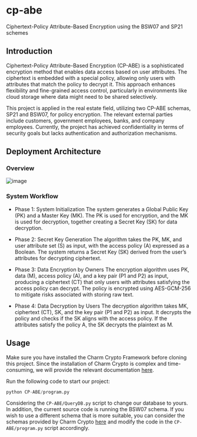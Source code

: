# cp-abe
Ciphertext-Policy Attribute-Based Encryption using the BSW07 and SP21 schemes

## Introduction
Ciphertext-Policy Attribute-Based Encryption (CP-ABE) is a sophisticated encryption method that enables data access based on user attributes. The ciphertext is embedded with a special policy, allowing only users with attributes that match the policy to decrypt it. This approach enhances flexibility and fine-grained access control, particularly in environments like cloud storage where data might need to be shared selectively.

This project is applied in the real estate field, utilizing two CP-ABE schemas, SP21 and BSW07, for policy encryption. The relevant external parties include customers, government employees, banks, and company employees. Currently, the project has achieved confidentiality in terms of security goals but lacks authentication and authorization mechanisms.

## Deployment Architecture
### Overview
![image](https://github.com/user-attachments/assets/2798d201-2649-4c8c-9131-1d2de753677d)

### System Workflow
- Phase 1: System Initialization
The system generates a Global Public Key (PK) and a Master Key (MK). The PK is used for encryption, and the MK is used for decryption, together creating a Secret Key (SK) for data decryption.

- Phase 2: Secret Key Generation
The algorithm takes the PK, MK, and user attribute set (S) as input, with the access policy (A) expressed as a Boolean. The system returns a Secret Key (SK) derived from the user’s attributes for decrypting ciphertext.

- Phase 3: Data Encryption by Owners
The encryption algorithm uses PK, data (M), access policy (A), and a key pair (P1 and P2) as input, producing a ciphertext (CT) that only users with attributes satisfying the access policy can decrypt. The policy is encrypted using AES-GCM-256 to mitigate risks associated with storing raw text.

- Phase 4: Data Decryption by Users
The decryption algorithm takes MK, ciphertext (CT), SK, and the key pair (P1 and P2) as input. It decrypts the policy and checks if the SK aligns with the access policy. If the attributes satisfy the policy A, the SK decrypts the plaintext as M.

## Usage
Make sure you have installed the Charm Crypto Framework before cloning this project. Since the installation of Charm Crypto is complex and time-consuming, we will provide the relevant documentation [here](https://github.com/JHUISI/charm).

Run the following code to start our project:
```python
python CP-ABE/program.py
```

Considering the `CP-ABE/QueryDB.py` script to change our database to yours. In addition, the current source code is running the BSW07 schema. If you wish to use a different schema that is more suitable, you can consider the schemas provided by Charm Crypto [here](https://jhuisi.github.io/charm/py-modindex.html) and modify the code in the `CP-ABE/program.py` script accordingly.
